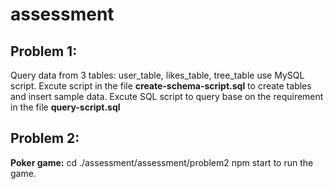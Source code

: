 # assessment
## Problem 1: 
Query data from 3 tables: user_table, likes_table, tree_table use MySQL script.
Excute script in the file **create-schema-script.sql** to create tables and insert sample data.
Excute SQL script to query base on the requirement in the file **query-script.sql**
## Problem 2:
**Poker game:**
cd ./assessment/assessment/problem2
npm start to run the game.
